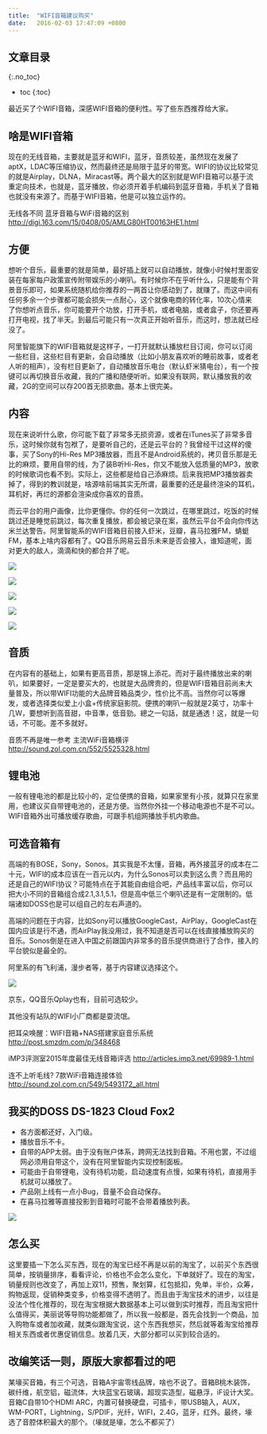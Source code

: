 ```yaml
---
title:  "WIFI音箱建议购买"
date:   2016-02-03 17:47:09 +0800
---
```



## 文章目录
{:.no_toc}

* toc
{:toc}


最近买了个WIFI音箱，深感WIFI音箱的便利性。写了些东西推荐给大家。

## 啥是WIFI音箱
现在的无线音箱，主要就是蓝牙和WIFI，蓝牙，音质较差，虽然现在发展了aptX，LDAC等压缩协议，然而最终还是局限于蓝牙的带宽。WIFI的协议比较常见的就是Airplay，DLNA，Miracast等。两个最大的区别就是WIFI音箱可以基于流重定向技术，也就是，蓝牙播放，你必须开着手机编码到蓝牙音箱，手机关了音箱也就没有来源了。而基于WIFI音箱，他是可以独立运作的。

无线各不同 蓝牙音箱与WiFi音箱的区别 http://digi.163.com/15/0408/05/AMLG80HT00163HE1.html 

## 方便
想听个音乐，最重要的就是简单，最好插上就可以自动播放，就像小时候村里面安装在每家每户政策宣传附带娱乐的小喇叭。有时候你不在乎听什么，只是能有个背景音乐即可，如果系统随机给你推荐的一两首让你感动到了，就赚了。而这中间有任何多余一个步骤都可能会损失一点耐心，这个就像电商的转化率，10次心情来了你想听点音乐，你可能要开个功放，打开手机，或者电脑，或者盒子，你还要再打开电视，找了半天。到最后可能只有一次真正开始听音乐，而这时，想法就已经没了。

阿里智能旗下的WIFI音箱就是这样子，一打开就默认播放栏目订阅，你可以订阅一些栏目，这些栏目有更新，会自动播放（比如小朋友喜欢听的睡前故事，或者老人听的相声），没有栏目更新了，自动播放音乐电台（默认虾米猜电台），有一个按键可以再切换音乐收藏，我的广播和随便听听。如果没有联网，默认播放我的收藏，2G的空间可以存200首无损歌曲。基本上很完美。

## 内容
现在来说听什么歌，你可能下载了非常多无损资源，或者在iTunes买了非常多音乐，这时候你就有包袱了，是要听自己的，还是云平台的？我曾经干过这样的傻事，买了Sony的Hi-Res MP3播放器，而且不是Android系统的，拷贝音乐那是无比的麻烦，要用自带的线，为了装B听Hi-Res，你又不能放入低质量的MP3，放歌的时候歌词也看不到。实际上，这些都是给自己添麻烦。后来我把MP3播放器卖掉了，得到的教训就是，啥源啥前端其实无所谓，最重要的还是最终渲染的耳机，耳机好，再烂的源都会渲染成你喜欢的音质。

而云平台的用户画像，比你更懂你。你的任何一次跳过，在哪里跳过，吃饭的时候跳过还是睡觉前跳过，每次重复播放，都会被记录在案，虽然云平台不会向你传达米兰达警告。阿里智能系的WIFI音箱目前接入虾米，豆瓣，喜马拉雅FM，蜻蜓FM，基本上啥内容都有了。QQ音乐网易云音乐未来是否会接入，谁知道呢，面对更大的敌人，滴滴和快的都合并了呢。

![](/images/2016/wifispeaker/front1.jpg) 

![](/images/2016/wifispeaker/front.jpg) 

![](/images/2016/wifispeaker/search.png) 

![](/images/2016/wifispeaker/sync.jpg) 

![](/images/2016/wifispeaker/xiamitop.jpg) 

## 音质
在内容有的基础上，如果有更高音质，那是锦上添花。而对于最终播放出来的喇叭，如果要好，一定是要买大的，也就是大品牌贵的，但是WIFI音箱目前尚未大量普及，所以带WIFI功能的大品牌音箱品类少，性价比不高。当然你可以等爆发，或者选择类似爱上小盒+传统家庭影院。便携的喇叭一般就是2英寸，功率十几W，要想听到高音甜，中音準，低音勁。總之一句話，就是通透！这，就是一句话，不可能。差不多就好。

音质不再是唯一参考 主流WiFi音箱横评 http://sound.zol.com.cn/552/5525328.html 

## 锂电池
一般有锂电池的都是比较小的，定位便携的音箱，如果家里有小孩，就算只在家里用，也建议买自带锂电池的，还是方便。当然你外挂一个移动电源也不是不可以。WIFI音箱外出可播放缓存歌曲，可跟手机组网播放手机内歌曲。

## 可选音箱有
高端的有BOSE，Sony，Sonos。其实我是不太懂，音箱，再外接蓝牙的成本在二十元，WIFI的成本应该在一百元以内，为什么Sonos可以卖到这么贵？而且用的还是自己的WIFI协议？可能特点在于其能自由组合吧，产品线丰富以后，你可以把大小不同的音箱组合成2.1,3.1,5.1，但是高中低三个喇叭还是有一定限制的。低端诸如DOSS也是可以组自己的左右声道的。

高端的问题在于内容，比如Sony可以播放GoogleCast，AirPlay，GoogleCast在国内应该是行不通，而AirPlay我没用过，我不知道是否可以在线直接播放购买的音乐。Sonos倒是在进入中国之前跟国内非常多的音乐提供商进行了合作，接入的平台貌似是最全的。

阿里系的有飞利浦，漫步者等，基于内容建议选择这个。

![](/images/2016/wifispeaker/ali.jpg) 

京东，QQ音乐Qplay也有，目前可选较少。

其他没有站队的WIFI小厂商都是耍流氓。

把耳朵唤醒：WIFI音箱+NAS搭建家庭音乐系统 http://post.smzdm.com/p/348468 

iMP3评测室2015年度最佳无线音箱评选 http://articles.imp3.net/69989-1.html 

连不上听毛线? 7款WiFi音箱连接体验 http://sound.zol.com.cn/549/5493172_all.html 

## 我买的DOSS DS-1823 Cloud Fox2
- 各方面都还好，入门级。
- 播放音乐不卡。
- 自带的APP太弱。由于没有账户体系，跨网无法找到音箱。不用也罢，不过组网必须用自带这个，没有在阿里智能内实现控制面板。
- 可能由于自带锂电，没有待机功能，启动速度有点慢，如果有待机，直接用手机就可以播放了。
- 产品刚上线有一点小Bug，音量不会自动保存。
- 在喜马拉雅等直接投影到音箱时可能不会带着播放列表。

![](/images/2016/wifispeaker/doss.jpg) 


## 怎么买
这里要插一下怎么买东西，现在的淘宝已经不再是以前的淘宝了，以前买个东西很简单，按销量排序，看看评论，价格也不会怎么变化，下单就好了。现在的淘宝，销量规则也改变了，再加上双11，预售，聚划算，红包抵扣，免单，半价，众筹，购物返现，促销种类变多，价格变得不透明了。而且由于淘宝技术的进步，以往是没法个性化推荐的，现在淘宝根据大数据基本上可以做到实时推荐，而且淘宝把什么值得买，美丽说等导购功能都做了，所以我一般都是，首先会找到一个商品，加入购物车或者加收藏，就类似跟淘宝说，这个东西我想买，然后就等着淘宝给推荐相关东西或者优惠促销信息。放着几天，大部分都可以买到较合适的。

## 改编笑话一则，原版大家都看过的吧

某壕买音箱，有三个可选，音箱A宇宙零线品牌，啥也不说了。音箱B桃木装饰，碳纤维，航空铝，磁流体，大块蓝宝石玻璃，超现实造型，磁悬浮，iF设计大奖。音箱C自带10个HDMI ARC，内置可替换硬盘，可插卡，带USB输入，AUX，WM-PORT，Lightning，S/PDIF，光纤，WIFI，2.4G，蓝牙，红外。最终，壕选了音腔体积最大的那个。（壕就是壕，怎么不都买了）



